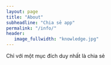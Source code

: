 ```yaml
---
layout: page
title: "About"
subheadline: "Chia sẻ app"
permalink: "/info/"
header:
   image_fullwidth: "knowledge.jpg"
---
```


Chỉ với một mục đích duy nhất là chia sẻ
